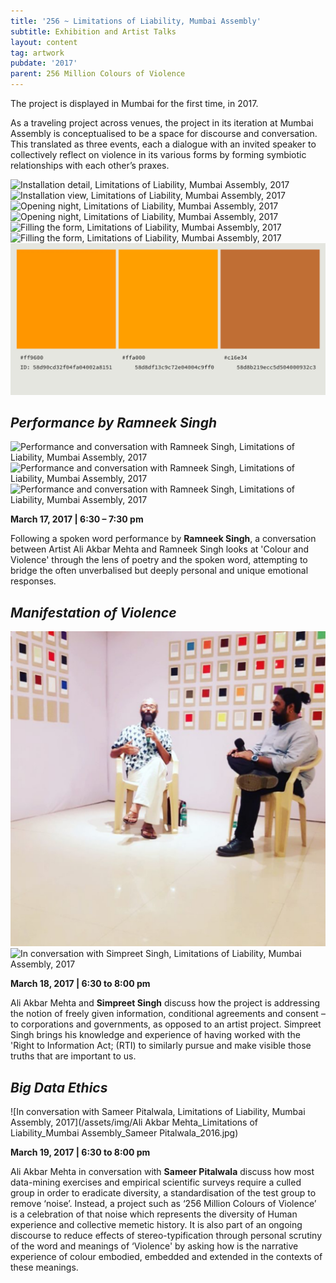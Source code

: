 ```yaml
---
title: '256 ~ Limitations of Liability, Mumbai Assembly'
subtitle: Exhibition and Artist Talks
layout: content
tag: artwork
pubdate: '2017'
parent: 256 Million Colours of Violence
---
```

The project is displayed in Mumbai for the first time, in 2017.

As a traveling project across venues, the project in its iteration at Mumbai Assembly is conceptualised to be a space for discourse and conversation. This translated as three events, each a dialogue with an invited speaker to collectively reflect on violence in its various forms by forming symbiotic relationships with each other’s praxes.

![Installation detail, Limitations of Liability, Mumbai Assembly, 2017](/assets/img/ali-akbar-mehta_256-million-colours-of-violence_detail_2017.jpg)
![Installation view, Limitations of Liability, Mumbai Assembly, 2017](/assets/img/colour-wall-survey-table.jpg)
![Opening night, Limitations of Liability, Mumbai Assembly, 2017](/assets/img/opening-night.jpg)
![Opening night, Limitations of Liability, Mumbai Assembly, 2017](/assets/img/audience-3.jpg)
![Filling the form, Limitations of Liability, Mumbai Assembly, 2017](/assets/img/filling-the-form.jpg)
![Filling the form, Limitations of Liability, Mumbai Assembly, 2017](/assets/img/ali-ken.jpg)
![Response Details, Limitations of Liability, Mumbai Assembly, 2017](/assets/img/colours-of-violence.jpg)



## _Performance by Ramneek Singh_

![Performance and conversation with Ramneek Singh, Limitations of Liability, Mumbai Assembly, 2017](/assets/img/ramneek-singh-performance.jpg)
![Performance and conversation with Ramneek Singh, Limitations of Liability, Mumbai Assembly, 2017](/assets/img/ramneek-singh-performance-2.jpg)
![Performance and conversation with Ramneek Singh, Limitations of Liability, Mumbai Assembly, 2017](/assets/img/ramneek-and-ali-in-conversation.jpg)



  **March 17, 2017 | 6:30 – 7:30 pm**

Following a spoken word performance by **Ramneek Singh**, a conversation between Artist Ali Akbar Mehta and Ramneek Singh looks at 'Colour and Violence' through the lens of poetry and the spoken word, attempting to bridge the often unverbalised but deeply personal and unique emotional responses.


## _Manifestation of Violence_

![In conversation with Simpreet Singh, Limitations of Liability, Mumbai Assembly, 2017](/assets/img/ali-akbar-mehta-and-simpreet-singh.jpg)
![In conversation with Simpreet Singh, Limitations of Liability, Mumbai Assembly, 2017](/assets/img/audience-2.jpg)

  **March 18, 2017 | 6:30 to 8:00 pm**

Ali Akbar Mehta and **Simpreet Singh** discuss how the project is addressing the notion of freely given information, conditional agreements and consent – to corporations and governments, as opposed to an artist project. Simpreet Singh brings his knowledge and experience of having worked with the 'Right to Information Act; (RTI) to similarly pursue and make visible those truths that are important to us.


## _Big Data Ethics_

![In conversation with Sameer Pitalwala, Limitations of Liability, Mumbai Assembly, 2017](/assets/img/Ali Akbar Mehta_Limitations of Liability_Mumbai Assembly_Sameer Pitalwala_2016.jpg)

  **March 19, 2017 | 6:30 to 8:00 pm**

Ali Akbar Mehta in conversation with **Sameer Pitalwala** discuss how most data-mining exercises and empirical scientific surveys require a culled group in order to eradicate diversity, a standardisation of the test group to remove ‘noise’. Instead, a project such as ‘256 Million Colours of Violence’ is a celebration of that noise which represents the diversity of Human experience and collective memetic history. It is also part of an ongoing discourse to reduce effects of stereo-typification through personal scrutiny of the word and meanings of ‘Violence' by asking how is the narrative experience of colour embodied, embedded and extended in the contexts of these meanings.

